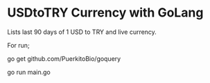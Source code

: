 # USDtoTRY Currency with GoLang
Lists last 90 days of 1 USD to TRY and live currency.

For run;

go get github.com/PuerkitoBio/goquery

go run main.go
